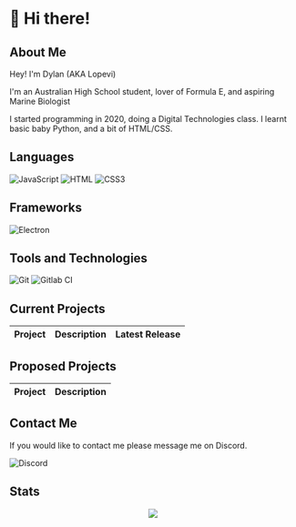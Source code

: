 # :wave: Hi there!
## About Me
Hey! I'm Dylan (AKA Lopevi)

I'm an Australian High School student, lover of Formula E, and aspiring Marine Biologist

I started programming in 2020, doing a Digital Technologies class. I learnt basic baby Python, and a bit of HTML/CSS.

## Languages

![JavaScript](https://img.shields.io/badge/-JavaScript-F7DF1E?style=flat-square&logo=JavaScript&logoColor=black)
![HTML](https://img.shields.io/badge/-HTML5-E34F26?style=flat-square&logo=HTML5&logoColor=white)
![CSS3](https://img.shields.io/badge/-CSS3-1572B6?style=flat-square&logo=CSS3&logoColor=white)

## Frameworks
![Electron](https://img.shields.io/badge/-Electron-47848F?style=flat-square&logo=electron&logoColor=white)

## Tools and Technologies
![Git](https://img.shields.io/badge/-Git-F05032?style=flat-square&logo=git&logoColor=white)
![Gitlab CI](https://img.shields.io/badge/-Gitlab%20CI-fc6d26?style=flat-square&logo=gitlab&logoColor=white)


## Current Projects
| Project | Description | Latest Release |
| ------- | ----------- | -------------- |

## Proposed Projects
| Project | Description |
| ------- | ----------- |


## Contact Me
If you would like to contact me please message me on Discord.

![Discord](https://img.shields.io/badge/discord-%40Lopevi%235955-5865F2?style=flat-square&logo=discord)

## Stats
<p align="center">
  <img src="https://github-readme-stats.vercel.app/api?username=Lopevi&show_icons=true&theme=omni">
</p>

<!--
**Lopevi/Lopevi** is a ✨ _special_ ✨ repository because its `README.md` (this file) appears on your GitHub profile.

Here are some ideas to get you started:

- 🔭 I’m currently working on ...
- 🌱 I’m currently learning ...
- 👯 I’m looking to collaborate on ...
- 🤔 I’m looking for help with ...
- 💬 Ask me about ...
- 📫 How to reach me: ...
- 😄 Pronouns: ...
- ⚡ Fun fact: ...
-->
